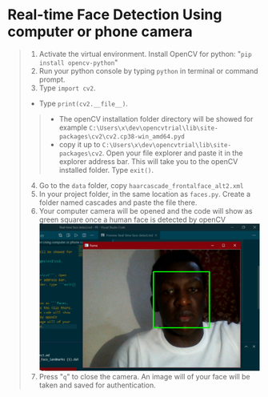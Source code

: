 # Real-time Face Detection Using computer or phone camera
>1. Activate the virtual environment. Install OpenCV for python:
>"```pip install opencv-python```"
>2. Run your python console by typing ```python``` in terminal or command prompt.
>3. Type ```import cv2```.
> *   Type ```print(cv2.__file__)```.
>>* The openCV installation folder directory will be showed for example
>>```C:\Users\x\dev\opencvtrial\lib\site-packages\cv2\cv2.cp38-win_amd64.pyd```
>>* copy it up to ```C:\Users\x\dev\opencvtrial\lib\site-packages\cv2```. Open your file explorer and paste it in the explorer address bar. This will take you to the openCV installed folder. Type ```exit()```.
>4. Go to the ```data``` folder, copy ```haarcascade_frontalface_alt2.xml```
>5. In your project folder, in the same location as ```faces.py```. Create a folder named cascades and paste the file there.
>6. Your computer camera will be opened and the code will show as green square once a human face is detected by openCV
![Image with Green square](tempsnip.png)
>7. Press "```q```" to close the camera. An image will of your face will be taken and saved for authentication.